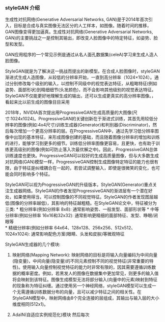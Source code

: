 ### styleGAN 介绍  

生成性对抗网络(Generative Adversarial Networks, GAN)是于2014年首次引入，目标是合成与真实图像无法区分的人工样本，如图像。随着时间的推移，GAN图像变得更加逼真。生成性对抗网络(Generative Adversarial Networks, GAN)的主要挑战之一是控制其输出，即改变人脸图像中的特定特征，如姿势、脸型和发型。

GAN应用程序的一个常见示例是通过从名人面孔数据集(celeA)学习来生成人造人脸图像。

StyleGAN就是为了解决这一挑战而提出的新模型。在合成人脸图像时，styleGAN渐进式生成人造图像，从较低的分辨率开始，一直到高分辨率（1024×1024）。通过分别修改每个级别的输入，以控制不同级中的视觉表达特征，从粗略特征(例如姿势、面部形状)到精细细节(头发颜色)，而不会影响其他级别的视觉表达特征。StyleGAN不仅能更好地理解生成的输出，还可以生成更真实的高分辨率图像。，看起来比以前生成的图像目目采用


2018年，NVIDIA首次提出用ProgressiveGAN生成高质量的大图像(尺寸:1024x1024)。ProgressiveGAN的关键创新在于渐进式训练，其首先用较低分辨率的图像(例如:4x4尺寸)训练生成器(Generator)和判别器(Discriminator)，然后每次增加一个更高分辨率的层。在ProgressiveGAN中，通过先学习低分辨率图像中出现的基本特征，来形成图像创建的基础，而且随着图像分辨率的增加和训练的进行，能够学习到更多的细节。训练低分辨率图像更容易，且更快，也有助于训练更高级别的图像(例如可防止落入次最优解之中)。因此，ProgressiveGAN总体训练速度也更快。ProgressiveGAN可以较好的生成高质量图像，但与大多数生成对抗网络(GAN)模型一样，ProgressiveGAN控制生成图像特定特征的能力也很有限，由于特征是纠缠耦合在一起的，若尝试调整输入，即使是很微笑的变化，也可能会同时影响多个特征。


StyleGAN可以视为ProgressiveGAN的升级版本，StyleGAN(Generator)重点关注生成器网络。StyleGAN的作者发现ProgressiveGAN的渐进层有一个潜在好处，如果使用得当，可以控制图像的不同视觉特征。StyleGAN的作者发现图层越低(图像的分辨率越低)，其影响的特征越粗糙。在StyleGAN论文中，特征被分为三类: 
    * 粗分辨率(例如分辨率 8x8): 通常影响姿势、一般发型、面部形状等 
    * 中等分辨率(例如分辨率 16x16和32x32): 通常影响更精细的面部特征、发型、睁眼/闭眼等  
    * 精细分辨率(例如分辨率 64x64、128x128、256x256、512x512、1024x1024): 通常影响配色方案(眼睛、头发和皮肤)等微观特征   

 
StyleGAN生成器的几个模块:   
1. 映射网络(Mapping Network): 映射网络的目标是将输入向量编码为中间向量(隐变量)，中间向量(隐变量)的不同元素控制不同的视觉特征(非常重要的特性)。使用输入向量控制视觉特征的能力时非常有限的，因其需要遵循训练数据的概率密度。例如，若黑发人的图像在数据集中更加常见，则更多的输入值将会映射到该特征。图像生成模型无法将部分输入(向量中的元素)映射到特征的现象称为特征纠缠。通过使用另一个神经网络，styleGAN模型可以生成一个无需遵循训练数据分布的向量，且可以减少特征之间的相关性。在StyleGAN模型中，映射网络由8个完全连接的层组成，其输出与输入层的大小维度相同(512x1)。     
 
2. AdaIN(自适应实例规范化)模块
然后每次